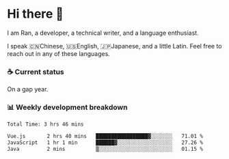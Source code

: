 # Hi there 👋

I am Ran, a developer, a technical writer, and a language enthusiast.

I speak 🇨🇳Chinese, 🇺🇸English, 🇯🇵Japanese, and a little Latin. Feel free to reach out in any of these languages.

<!-- [LinkedIn]() | [Twitter]() | [📧]() -->

### ☕ Current status

On a gap year.

### 📊 Weekly development breakdown

<!--START_SECTION:waka-->

```txt
Total Time: 3 hrs 46 mins

Vue.js       2 hrs 40 mins   █████████████████▓░░░░░░░   71.01 %
JavaScript   1 hr 1 min      ██████▓░░░░░░░░░░░░░░░░░░   27.26 %
Java         2 mins          ▒░░░░░░░░░░░░░░░░░░░░░░░░   01.15 %
```

<!--END_SECTION:waka-->
